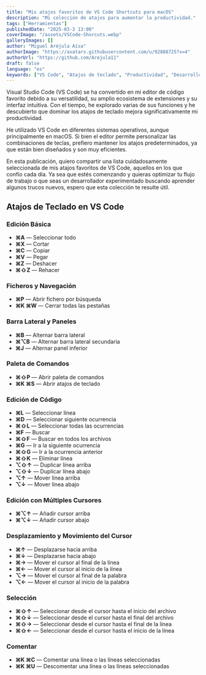 ```yaml
---
title: "Mis atajos favoritos de VS Code Shortcuts para macOS"
description: "Mi colección de atajos para aumentar la productividad."
tags: ["Herramientas"]
publishedDate: "2025-03-3 13:00"
coverImage: "/assets/VSCode-Shorcuts.webp"
galleryImages: []
author: "Miguel Aréjula Aísa"
authorImage: "https://avatars.githubusercontent.com/u/92888725?v=4"
authorUrl: "https://github.com/Arejula11"
draft: false
language: "es"
keywords: ["VS Code", "Atajos de teclado", "Productividad", "Desarrollo de software"]
---
```


Visual Studio Code (VS Code) se ha convertido en mi editor de código favorito debido a su versatilidad, su amplio ecosistema de extensiones y su interfaz intuitiva. Con el tiempo, he explorado varias de sus funciones y he descubierto que dominar los atajos de teclado mejora significativamente mi productividad.

He utilizado VS Code en diferentes sistemas operativos, aunque principalmente en macOS. Si bien el editor permite personalizar las combinaciones de teclas, prefiero mantener los atajos predeterminados, ya que están bien diseñados y son muy eficientes.

En esta publicación, quiero compartir una lista cuidadosamente seleccionada de mis atajos favoritos de VS Code, aquellos en los que confío cada día. Ya sea que estés comenzando y quieras optimizar tu flujo de trabajo o que seas un desarrollador experimentado buscando aprender algunos trucos nuevos, espero que esta colección te resulte útil.

## Atajos de Teclado en VS Code

### Edición Básica
- **⌘A** — Seleccionar todo
- **⌘X** — Cortar
- **⌘C** — Copiar
- **⌘V** — Pegar
- **⌘Z** — Deshacer
- **⌘⇧Z** — Rehacer

### Ficheros y Navegación
- **⌘P** — Abrir fichero por búsqueda
- **⌘K ⌘W** — Cerrar todas las pestañas

### Barra Lateral y Paneles
- **⌘B** — Alternar barra lateral
- **⌘⌥B** — Alternar barra lateral secundaria
- **⌘J** — Alternar panel inferior

### Paleta de Comandos
- **⌘⇧P** — Abrir paleta de comandos
- **⌘K ⌘S** — Abrir atajos de teclado

### Edición de Código
- **⌘L** — Seleccionar línea
- **⌘D** — Seleccionar siguiente ocurrencia
- **⌘⇧L** — Seleccionar todas las ocurrencias
- **⌘F** — Buscar
- **⌘⇧F** — Buscar en todos los archivos
- **⌘G** — Ir a la siguiente ocurrencia
- **⌘⇧G** — Ir a la ocurrencia anterior
- **⌘⇧K** — Eliminar línea
- **⌥⇧↑** — Duplicar línea arriba
- **⌥⇧↓** — Duplicar línea abajo
- **⌥↑** — Mover línea arriba
- **⌥↓** — Mover línea abajo

### Edición con Múltiples Cursores
- **⌘⌥↑** — Añadir cursor arriba
- **⌘⌥↓** — Añadir cursor abajo

### Desplazamiento y Movimiento del Cursor
- **⌘↑** — Desplazarse hacia arriba
- **⌘↓** — Desplazarse hacia abajo
- **⌘→** — Mover el cursor al final de la línea
- **⌘←** — Mover el cursor al inicio de la línea
- **⌥→** — Mover el cursor al final de la palabra
- **⌥←** — Mover el cursor al inicio de la palabra

### Selección
- **⌘⇧↑** — Seleccionar desde el cursor hasta el inicio del archivo
- **⌘⇧↓** — Seleccionar desde el cursor hasta el final del archivo
- **⌘⇧→** — Seleccionar desde el cursor hasta el final de la línea
- **⌘⇧←** — Seleccionar desde el cursor hasta el inicio de la línea

### Comentar
- **⌘K ⌘C** — Comentar una línea o las líneas seleccionadas
- **⌘K ⌘U** — Descomentar una línea o las líneas seleccionadas

